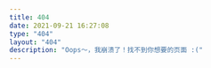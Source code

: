 ```yaml
---
title: 404
date: 2021-09-21 16:27:08
type: "404"
layout: "404"
description: "Oops～，我崩溃了！找不到你想要的页面 :("
---
```

